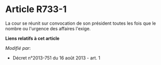 # Article R733-1

La cour se réunit sur convocation de son président toutes les fois que le nombre ou l'urgence des affaires l'exige.

**Liens relatifs à cet article**

_Modifié par_:

  - Décret n°2013-751 du 16 août 2013 - art. 1
